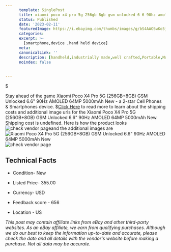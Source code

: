 ```yaml
---
      template: SinglePost
      title: xiaomi poco x4 pro 5g 256gb 8gb gsm unlocked 6 6 90hz amoled 64mp 5000mah new
      status: Published
      date: '2023-02-11'
      featuredImage: https://i.ebayimg.com/thumbs/images/g/bS4AAOSwKo5j5qbi/s-l225.jpg
      categories: 
      excerpt: >-
        [smartphone,device ,hand held device]
      meta:
      canonicalLink: ''
      description: [handheld,industrially made,well crafted,Portable,Mobile,Compact,Convenient,Lightweight,Maneuverable,Man-portable,Miniature,Carriable,Hand-held,Light,Holdable,Transportable,Mobile device,Pocket-sized,On-the-go,Wireless,Cordless,Compact size,Convenient size, smartphone,device ,hand held device]
      noindex: false
      
        
---
```

$

Stay ahead of the game Xiaomi Poco X4 Pro 5G (256GB+8GB) GSM Unlocked 6.6" 90Hz AMOLED 64MP 5000mAh New - a 2-star Cell Phones & Smartphones device.
$[Click Here](https://www.ebay.com/itm/334741327152?hash=item4df0234d30%3Ag%3AbS4AAOSwKo5j5qbi&mkevt=1&mkcid=1&mkrid=711-53200-19255-0&campid=%253CePNCampaignId%253E&customid=%253CreferenceId%253E&toolid=10049) to read more to learn about the shipping costs and additional image urls for the Xiaomi Poco X4 Pro 5G (256GB+8GB) GSM Unlocked 6.6" 90Hz AMOLED 64MP 5000mAh New. Shipping cost is undefined. Here is how the product looks ![check vendor page](https://i.ebayimg.com/thumbs/images/g/bS4AAOSwKo5j5qbi/s-l225.jpg)and the additional images are![Xiaomi Poco X4 Pro 5G (256GB+8GB) GSM Unlocked 6.6" 90Hz AMOLED 64MP 5000mAh New](https://i.ebayimg.com/images/g/bS4AAOSwKo5j5qbi/s-l1600.jpg)![check vendor page]()



 ## Technical Facts 



     
      

 - Condition- New 


      

 - Listed Price- 355.00 


      

 - Currency- USD 


      

 - Feedback score - 656 


      

 - Location - US 


      
      

 *_This post may contain affiliate links from eBay and other third-party websites. As an eBay affiliate, we earn from qualifying purchases. Although we do our best to keep the information up-to-date and accurate, please check the date and all details with the vendor's website before making a purchase. Not all data may be accurate._*






